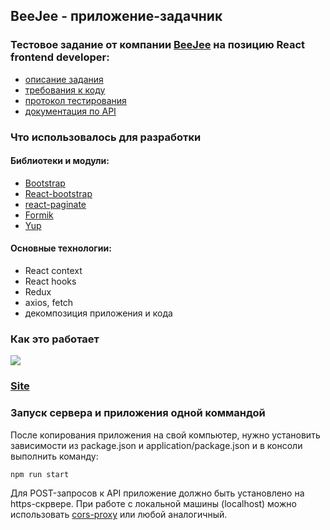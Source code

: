 ## BeeJee - приложение-задачник

### Тестовое задание от компании [BeeJee](https://beejee.ru/) на позицию React frontend developer:

- [описание задания](https://github.com/sxidsvit/react-beejee/tree/main/supplement/task.md)
- [требования к коду](https://github.com/sxidsvit/react-beejee/tree/main/supplement/codedemands.md)
- [протокол тестирования](https://github.com/sxidsvit/react-beejee/tree/main/supplement/testprotocol.md)
- [документация по API](https://uxcandy.com/~shapoval/test-task-backend/docs/v2.html)

### Что использовалось для разработки

#### Библиотеки и модули:

- [Bootstrap](https://getbootstrap.com/)
- [React-bootstrap](https://react-bootstrap.github.io/)
- [react-paginate](https://www.npmjs.com/package/react-paginate)
- [Formik](https://formik.org/)
- [Yup](https://github.com/jquense/yup#stringemailmessage-string--function-schema)

#### Основные технологии:

- React context
- React hooks
- Redux
- axios, fetch
- декомпозиция приложения и кода

### Как это работает

![](./supplement/demo.gif)

### [Site](https://asp-beejee.web.app/ 'Right click to open site in separate window')

### Запуск сервера и приложения одной коммандой

После копирования приложения на свой компьютер, нужно установить зависимости из package.json и
application/package.json и в консоли выполнить команду:

```js
npm run start
```

Для POST-запросов к API приложение должно быть установлено на https-скрвере.
При работе с локальной машины (localhost) можно использовать [cors-proxy](https://cors-anywhere.herokuapp.com/corsdemo) или любой аналогичный.
